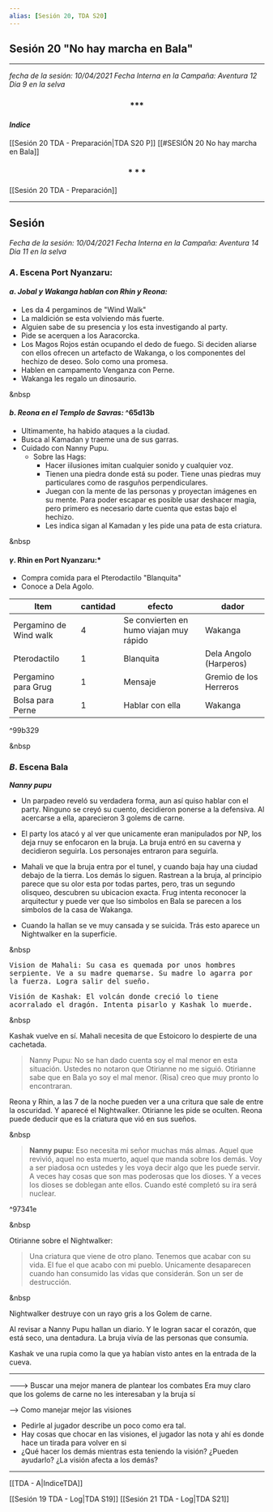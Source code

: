 ```yaml
---
alias: [Sesión 20, TDA S20]
---
```


## Sesión 20 "No hay marcha en Bala"
---

*fecha de la sesión: 10/04/2021
Fecha Interna en la Campaña: Aventura 12 Dia 9 en la selva*

<div align='center'>
<h3> *** </h3>
</div>


#### _Indice_
[[Sesión 20 TDA - Preparación|TDA S20 P]]
[[#SESIÓN 20 No hay marcha en Bala]]

<div align='center'>
   <h3> * * * </h3>
</div>

[[Sesión 20 TDA - Preparación]]


---

## Sesión 
*Fecha de la sesión: 10/04/2021*
*Fecha Interna en la Campaña: Aventura 14 Dia 11 en la selva*

### **$A$.  Escena Port Nyanzaru:**

#### $a$. *Jobal y Wakanga hablan con Rhin y Reona:*
+ Les da 4 pergaminos de "Wind Walk"
+ La maldición se esta volviendo más fuerte.
+ Alguien sabe de su presencia y los esta investigando al party.
+ Pide se acerquen a los Aaracorcka.
+ Los Magos Rojos están ocupando el dedo de fuego. Si deciden aliarse con ellos ofrecen un artefacto de Wakanga, o los componentes del hechizo de deseo. Solo como una promesa.
+ Hablen en campamento Venganza con Perne.
+ Wakanga les regalo un dinosaurio.

&nbsp

#### $b$. *Reona en el Templo de Savras:* ^65d13b
+ Ultimamente, ha habido ataques a la ciudad.
+ Busca al Kamadan y traeme una de sus garras.
+ Cuidado con Nanny Pupu.
	* Sobre las Hags:
		+ Hacer iilusiones imitan cualquier sonido y cualquier voz.
		+ Tienen una piedra donde está su poder. Tiene unas piedras muy particulares como de rasguños perpendiculares.
		+ Juegan con la mente de las personas y proyectan imágenes en su mente. Para poder escapar es posible usar deshacer magia, pero primero es necesario darte cuenta que estas bajo el hechizo.
		+ Les indica sigan al Kamadan y les pide una pata de esta criatura.

&nbsp

#### $\gamma$. Rhin en Port Nyanzaru:*
+ Compra comida para el Pterodactilo "Blanquita"
+ Conoce a Dela Agolo.


| Item | cantidad | efecto | dador |
|----- | --------- |--------|-------|
| Pergamino de Wind walk | 4 | Se convierten en humo viajan muy rápido|Wakanga|
| Pterodactilo | 1 | Blanquita | Dela Angolo (Harperos)|
| Pergamino para Grug | 1| Mensaje | Gremio de los Herreros |
| Bolsa para Perne | 1 | Hablar con ella | Wakanga |

^99b329

&nbsp

### $B$. Escena Bala

***Nanny pupu***
+ Un parpadeo reveló su verdadera forma, aun así quiso hablar con el party. Ninguno se creyó su cuento, decidieron ponerse a la defensiva. Al acercarse a ella, aparecieron 3 golems de carne.

+ El party los atacó y al ver que unicamente eran manipulados por NP, los deja rnuy se enfocaron en la bruja. La bruja entró en su caverna y decidieron seguirla. Los personajes entraron para seguirla.

+ Mahali ve que la bruja entra por el tunel, y cuando baja hay una ciudad debajo de la tierra. Los demás lo siguen. Rastrean a la bruja, al principio parece que su olor esta por todas partes, pero, tras un segundo olisqueo, descubren su ubicacion exacta. Frug intenta reconocer la arquitectur y puede ver que lso simbolos en Bala se parecen a los simbolos de la casa de Wakanga.

+ Cuando la hallan se ve muy cansada y se suicida. Trás esto aparece un Nightwalker en la superficie.

&nbsp

<tt>Vision de Mahali: Su casa es quemada por unos hombres serpiente. Ve a su madre quemarse. Su madre lo agarra por la fuerza. Logra salir del sueño.</tt>

<tt>Visión de Kashak: El volcán donde creció lo tiene acorralado el dragón. Intenta pisarlo y Kashak lo muerde.</tt>

&nbsp

Kashak vuelve en sí. Mahali necesita de que Estoicoro lo despierte de una cachetada.

>Nanny Pupu:
>No se han dado cuenta soy el mal menor en esta situación. Ustedes no notaron que Otirianne no me siguió. Otirianne sabe que en Bala yo soy el mal menor. (Risa) creo que muy pronto lo encontraran.

Reona y Rhin, a las 7 de la noche pueden ver a una critura que sale de entre la oscuridad. Y aparecé el Nightwalker. Otirianne les pide se oculten. Reona puede deducir que es la criatura que vió en sus sueños.

&nbsp

>**Nanny pupu:**
>Eso necesita mi señor muchas más almas. Aquel que revivió, aquel no esta muerto, aquel que manda sobre los demás.
>Voy a ser piadosa ocn ustedes y les voya decir algo que les puede servir. A veces hay cosas que son mas poderosas que los dioses. Y a veces los dioses se doblegan ante ellos.
>Cuando esté completó su ira será nuclear.

^97341e

&nbsp

Otirianne sobre el Nightwalker:
>Una criatura que viene de otro plano. Tenemos que acabar con su vida. El fue el que acabo con mi pueblo. 
>Unicamente desaparecen cuando han consumido las vidas que considerán. Son un ser de destrucción.

&nbsp

Nightwalker destruye con un rayo gris a los Golem de carne. 

Al revisar a Nanny Pupu hallan un diario. Y le logran sacar el corazón, que está seco, una dentadura. La bruja vivía de las personas que consumía.

Kashak ve una rupia como la que ya habían visto antes en la entrada de la cueva.

---

---> Buscar una mejor manera de plantear los combates
Era muy claro que los golems de carne no les interesaban y la bruja sí

--> Como manejar mejor las visiones
- Pedirle al jugador describe un poco como era tal.
- Hay cosas que chocar en las visiones, el jugador las nota y ahí es donde hace un tirada para volver en si
- ¿Qué hacer los demás mientras esta teniendo la visión? ¿Pueden ayudarlo? ¿La visión afecta a los demás?

---


[[TDA - A|IndiceTDA]]

[[Sesión 19 TDA - Log|TDA S19]]
[[Sesión 21 TDA - Log|TDA S21]]









